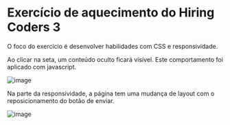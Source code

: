 <h1>Exercício de aquecimento do Hiring Coders 3</h1>

<p>O foco do exercício é desenvolver habilidades com CSS e responsividade. </p>

<p>Ao clicar na seta, um conteúdo oculto ficará visível. Este comportamento foi aplicado com javascript.</p>

![image](https://user-images.githubusercontent.com/101254285/177002368-d320d8fc-40d2-44c1-97f4-4b28b600f5e2.png)


<p>Na parte da responsividade, a página tem uma mudança de layout com o reposicionamento do botão de enviar.</p>

![image](https://user-images.githubusercontent.com/101254285/177002517-204edfcb-6ef1-4a34-84da-884d8fdd622d.png)
